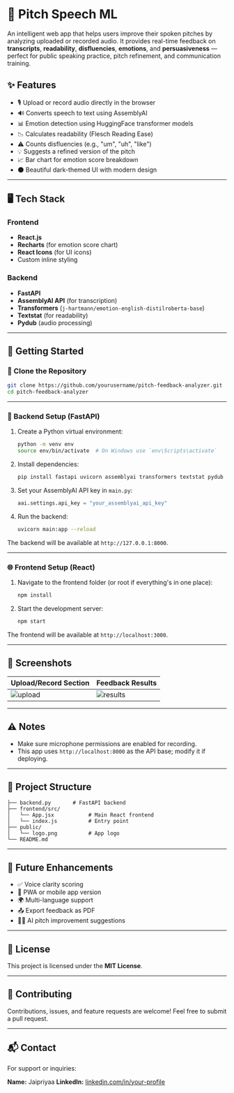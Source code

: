 
# 🎤 Pitch Speech ML

An intelligent web app that helps users improve their spoken pitches by analyzing uploaded or recorded audio. It provides real-time feedback on **transcripts**, **readability**, **disfluencies**, **emotions**, and **persuasiveness** — perfect for public speaking practice, pitch refinement, and communication training.

## ✨ Features

- 🎙 Upload or record audio directly in the browser  
- 🔊 Converts speech to text using AssemblyAI  
- 📊 Emotion detection using HuggingFace transformer models  
- 📉 Calculates readability (Flesch Reading Ease)  
- ⚠️ Counts disfluencies (e.g., "um", "uh", "like")  
- 💡 Suggests a refined version of the pitch  
- 📈 Bar chart for emotion score breakdown  
- 🌑 Beautiful dark-themed UI with modern design  

---

## 🖥 Tech Stack

### Frontend

- **React.js**
- **Recharts** (for emotion score chart)
- **React Icons** (for UI icons)
- Custom inline styling

### Backend

- **FastAPI**
- **AssemblyAI API** (for transcription)
- **Transformers** (`j-hartmann/emotion-english-distilroberta-base`)
- **Textstat** (for readability)
- **Pydub** (audio processing)

---

## 🚀 Getting Started

### 📁 Clone the Repository

```bash
git clone https://github.com/yourusername/pitch-feedback-analyzer.git
cd pitch-feedback-analyzer
```

---

### 🔧 Backend Setup (FastAPI)

1. Create a Python virtual environment:
   ```bash
   python -m venv env
   source env/bin/activate  # On Windows use `env\Scripts\activate`
   ```

2. Install dependencies:
   ```bash
   pip install fastapi uvicorn assemblyai transformers textstat pydub python-multipart
   ```

3. Set your AssemblyAI API key in `main.py`:
   ```python
   aai.settings.api_key = "your_assemblyai_api_key"
   ```

4. Run the backend:
   ```bash
   uvicorn main:app --reload
   ```

The backend will be available at `http://127.0.0.1:8000`.

---

### 🌐 Frontend Setup (React)

1. Navigate to the frontend folder (or root if everything's in one place):
   ```bash
   npm install
   ```

2. Start the development server:
   ```bash
   npm start
   ```

The frontend will be available at `http://localhost:3000`.

---

## 📸 Screenshots

| Upload/Record Section | Feedback Results |
|-----------------------|------------------|
| ![upload](./screens/upload.png) | ![results](./screens/results.png) |

---

## ⚠️ Notes

- Make sure microphone permissions are enabled for recording.
- This app uses `http://localhost:8000` as the API base; modify it if deploying.

---

## 📂 Project Structure

```
├── backend.py       # FastAPI backend
├── frontend/src/
│   └── App.jsx           # Main React frontend
│   └── index.js          # Entry point
├── public/
│   └── logo.png          # App logo
└── README.md
```

---

## 🧠 Future Enhancements

- ✅ Voice clarity scoring
- 📱 PWA or mobile app version
- 🌍 Multi-language support
- 📤 Export feedback as PDF
- 🧑‍🎓 AI pitch improvement suggestions

---

## 📜 License

This project is licensed under the **MIT License**.

---

## 🤝 Contributing

Contributions, issues, and feature requests are welcome! Feel free to submit a pull request.

---

## 📬 Contact

For support or inquiries:

**Name:** Jaipriyaa 
**LinkedIn:** [linkedin.com/in/your-profile](https://linkedin.com/in/jaipriyaa-s)
